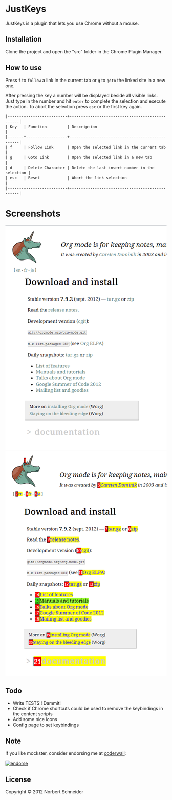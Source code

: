 JustKeys
=====================

JustKeys is a plugin that lets you use Chrome without a mouse.

Installation
-----------------------
Clone the project and open the "src" folder in the Chrome Plugin Manager.


How to use
---------------------
Press `f` to `follow` a link in the current tab or `g` to `goto` the
linked site in a new one. 

After pressing the key a number will be displayed beside all visible
links. Just type in the number and hit `enter` to complete the
selection and execute the action. To abort the selection press `esc`
or the first key again.

```
|-------+------------------+------------------------------------------------|
| Key   | Function         | Description                                    |
|-------+------------------+------------------------------------------------|
| f     | Follow Link      | Open the selected link in the current tab      |
| g     | Goto Link        | Open the selected link in a new tab            |
| d     | Delete Character | Delete the last insert number in the selection |
| esc   | Reset            | Abort the link selection                       |
|-------+------------------+------------------------------------------------|
```

Screenshots
====
![Before selection](https://github.com/Norrit/JustKeys/raw/master/img1.png)
![During selection](https://github.com/Norrit/JustKeys/raw/master/img2.png)

Todo
---------------------
* Write TESTS!! Dammit!
* Check if Chrome shortcuts could be used to remove the keybindings in the content scripts
* Add some nice icons
* Config page to set keybindings

Note
---------------------
If you like mockster, consider endorsing me at [coderwall](http://coderwall.com/bertschneider):

[![endorse](http://api.coderwall.com/bertschneider/endorsecount.png)](http://coderwall.com/bertschneider)

License
---------------------
Copyright © 2012 Norbert Schneider


